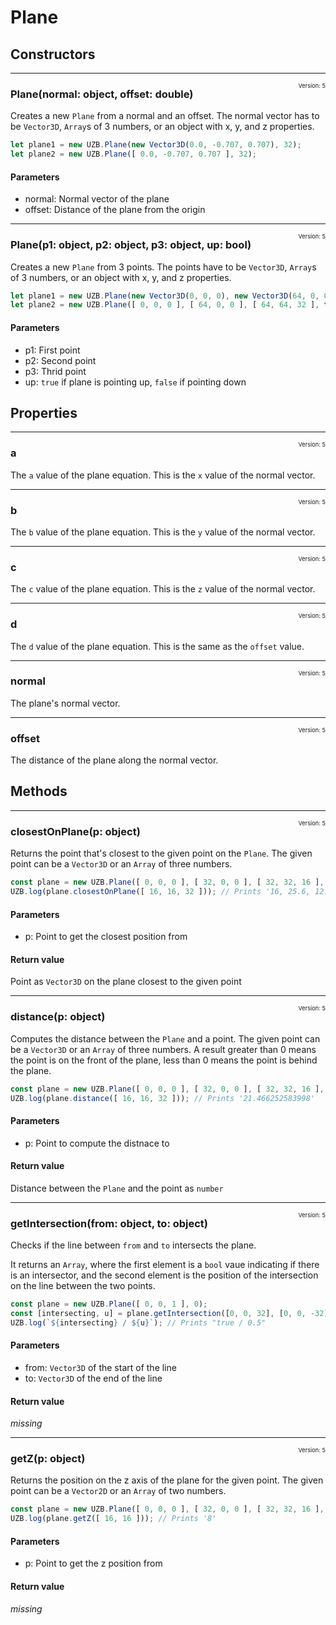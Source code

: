 # Plane

## Constructors

---
<span style="float:right;font-weight:normal;font-size:66%">Version: 5</span>
### Plane(normal: object, offset: double)
Creates a new `Plane` from a normal and an offset. The normal vector has to be `Vector3D`, `Array`s of 3 numbers, or an object with x, y, and z properties.

```js
let plane1 = new UZB.Plane(new Vector3D(0.0, -0.707, 0.707), 32);
let plane2 = new UZB.Plane([ 0.0, -0.707, 0.707 ], 32);
```
#### Parameters
* normal: Normal vector of the plane
* offset: Distance of the plane from the origin

---
<span style="float:right;font-weight:normal;font-size:66%">Version: 5</span>
### Plane(p1: object, p2: object, p3: object, up: bool)
Creates a new `Plane` from 3 points. The points have to be `Vector3D`, `Array`s of 3 numbers, or an object with x, y, and z properties.

```js
let plane1 = new UZB.Plane(new Vector3D(0, 0, 0), new Vector3D(64, 0, 0), new Vector3D(64, 64, 32), true);
let plane2 = new UZB.Plane([ 0, 0, 0 ], [ 64, 0, 0 ], [ 64, 64, 32 ], true);
```
#### Parameters
* p1: First point
* p2: Second point
* p3: Thrid point
* up: `true` if plane is pointing up, `false` if pointing down
## Properties

---
<span style="float:right;font-weight:normal;font-size:66%">Version: 5</span>
### a
The `a` value of the plane equation. This is the `x` value of the normal vector.

---
<span style="float:right;font-weight:normal;font-size:66%">Version: 5</span>
### b
The `b` value of the plane equation. This is the `y` value of the normal vector.

---
<span style="float:right;font-weight:normal;font-size:66%">Version: 5</span>
### c
The `c` value of the plane equation. This is the `z` value of the normal vector.

---
<span style="float:right;font-weight:normal;font-size:66%">Version: 5</span>
### d
The `d` value of the plane equation. This is the same as the `offset` value.

---
<span style="float:right;font-weight:normal;font-size:66%">Version: 5</span>
### normal
The plane's normal vector.

---
<span style="float:right;font-weight:normal;font-size:66%">Version: 5</span>
### offset
The distance of the plane along the normal vector.
## Methods

---
<span style="float:right;font-weight:normal;font-size:66%">Version: 5</span>
### closestOnPlane(p: object)
Returns the point that's closest to the given point on the `Plane`. The given point can be a `Vector3D` or an `Array` of three numbers.

```js
const plane = new UZB.Plane([ 0, 0, 0 ], [ 32, 0, 0 ], [ 32, 32, 16 ], true);
UZB.log(plane.closestOnPlane([ 16, 16, 32 ])); // Prints '16, 25.6, 12.8'
```
#### Parameters
* p: Point to get the closest position from
#### Return value
Point as `Vector3D` on the plane closest to the given point

---
<span style="float:right;font-weight:normal;font-size:66%">Version: 5</span>
### distance(p: object)
Computes the distance between the `Plane` and a point. The given point can be a `Vector3D` or an `Array` of three numbers. A result greater than 0 means the point is on the front of the plane, less than 0 means the point is behind the plane.

```js
const plane = new UZB.Plane([ 0, 0, 0 ], [ 32, 0, 0 ], [ 32, 32, 16 ], true);
UZB.log(plane.distance([ 16, 16, 32 ])); // Prints '21.466252583998'
```
#### Parameters
* p: Point to compute the distnace to
#### Return value
Distance between the `Plane` and the point as `number`

---
<span style="float:right;font-weight:normal;font-size:66%">Version: 5</span>
### getIntersection(from: object, to: object)
Checks if the line between `from` and `to` intersects the plane.

It returns an `Array`, where the first element is a `bool` vaue indicating if there is an intersector, and the second element is the position of the intersection on the line between the two points.


```js
const plane = new UZB.Plane([ 0, 0, 1 ], 0);
const [intersecting, u] = plane.getIntersection([0, 0, 32], [0, 0, -32]);
UZB.log(`${intersecting} / ${u}`); // Prints "true / 0.5"
```
#### Parameters
* from: `Vector3D` of the start of the line
* to: `Vector3D` of the end of the line
#### Return value
*missing*

---
<span style="float:right;font-weight:normal;font-size:66%">Version: 5</span>
### getZ(p: object)
Returns the position on the z axis of the plane for the given point. The given point can be a `Vector2D` or an `Array` of two numbers.

```js
const plane = new UZB.Plane([ 0, 0, 0 ], [ 32, 0, 0 ], [ 32, 32, 16 ], true);
UZB.log(plane.getZ([ 16, 16 ])); // Prints '8'
```
#### Parameters
* p: Point to get the z position from
#### Return value
*missing*
